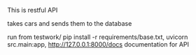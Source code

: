 This is restful API 

takes cars and sends them to the database

run from testwork/ pip install -r requirements/base.txt, uvicorn src.main:app, http://127.0.0.1:8000/docs documentation for API
